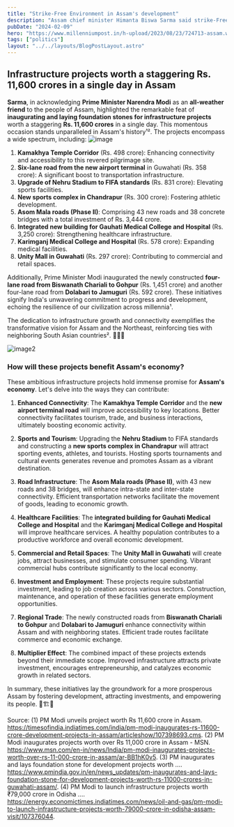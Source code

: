 ```yaml
---
title: "Strike-Free Environment in Assam's development"
description: "Assam chief minister Himanta Biswa Sarma said strike-Free Environment in last three years is aiding in state’s march towards new dawn of growth and development."
pubDate: "2024-02-09"
hero: "https://www.millenniumpost.in/h-upload/2023/08/23/724713-assam.webp"
tags: ["politics"]
layout: "../../layouts/BlogPostLayout.astro"
---
```

## Infrastructure projects worth a staggering Rs. 11,600 crores in a single day in Assam
**Sarma**, in acknowledging **Prime Minister Narendra Modi** as an **all-weather friend** to the people of Assam, highlighted the remarkable feat of **inaugurating and laying foundation stones for infrastructure projects** worth a staggering **Rs. 11,600 crores** in a single day. This momentous occasion stands unparalleled in Assam's history¹². The projects encompass a wide spectrum, including:
![image](https://cdn.narendramodi.in/cmsuploads/0.01265100_1707035942_1155x548-2.png)

1. **Kamakhya Temple Corridor** (Rs. 498 crore): Enhancing connectivity and accessibility to this revered pilgrimage site.
2. **Six-lane road from the new airport terminal** in Guwahati (Rs. 358 crore): A significant boost to transportation infrastructure.
3. **Upgrade of Nehru Stadium to FIFA standards** (Rs. 831 crore): Elevating sports facilities.
4. **New sports complex in Chandrapur** (Rs. 300 crore): Fostering athletic development.
5. **Asom Mala roads (Phase II)**: Comprising 43 new roads and 38 concrete bridges with a total investment of Rs. 3,444 crore.
6. **Integrated new building for Gauhati Medical College and Hospital** (Rs. 3,250 crore): Strengthening healthcare infrastructure.
7. **Karimganj Medical College and Hospital** (Rs. 578 crore): Expanding medical facilities.
8. **Unity Mall in Guwahati** (Rs. 297 crore): Contributing to commercial and retail spaces.

Additionally, Prime Minister Modi inaugurated the newly constructed **four-lane road from Biswanath Chariali to Gohpur** (Rs. 1,451 crore) and another four-lane road from **Dolabari to Jamuguri** (Rs. 592 crore). These initiatives signify India's unwavering commitment to progress and development, echoing the resilience of our civilization across millennia¹.

The dedication to infrastructure growth and connectivity exemplifies the transformative vision for Assam and the Northeast, reinforcing ties with neighboring South Asian countries². 🌟🇮🇳

![image2](https://blogger.googleusercontent.com/img/a/AVvXsEhVwIqCIirUNKVcCRmmp8tvFGADuJQK89xjIAaK2fz6wWAU--BDCuJ9NbDYYwIC0RxPSPxLkg0n2N7cpomm_Qb5SXML8xAmN3XUKJ156nQxKpW7zPql0_p6NAOWVtQ4z5Dwci8LXNMUqlPTxkTBALNU8wUcRRbBHlftipZ8GAAET-_pqj6t56wjUYO0htrc)
### How will these projects benefit Assam's economy?
These ambitious infrastructure projects hold immense promise for **Assam's economy**. Let's delve into the ways they can contribute:

1. **Enhanced Connectivity**: The **Kamakhya Temple Corridor** and the **new airport terminal road** will improve accessibility to key locations. Better connectivity facilitates tourism, trade, and business interactions, ultimately boosting economic activity.

2. **Sports and Tourism**: Upgrading the **Nehru Stadium** to FIFA standards and constructing a **new sports complex in Chandrapur** will attract sporting events, athletes, and tourists. Hosting sports tournaments and cultural events generates revenue and promotes Assam as a vibrant destination.

3. **Road Infrastructure**: The **Asom Mala roads (Phase II)**, with 43 new roads and 38 bridges, will enhance intra-state and inter-state connectivity. Efficient transportation networks facilitate the movement of goods, leading to economic growth.

4. **Healthcare Facilities**: The **integrated building for Gauhati Medical College and Hospital** and the **Karimganj Medical College and Hospital** will improve healthcare services. A healthy population contributes to a productive workforce and overall economic development.

5. **Commercial and Retail Spaces**: The **Unity Mall in Guwahati** will create jobs, attract businesses, and stimulate consumer spending. Vibrant commercial hubs contribute significantly to the local economy.

6. **Investment and Employment**: These projects require substantial investment, leading to job creation across various sectors. Construction, maintenance, and operation of these facilities generate employment opportunities.

7. **Regional Trade**: The newly constructed roads from **Biswanath Chariali to Gohpur** and **Dolabari to Jamuguri** enhance connectivity within Assam and with neighboring states. Efficient trade routes facilitate commerce and economic exchange.

8. **Multiplier Effect**: The combined impact of these projects extends beyond their immediate scope. Improved infrastructure attracts private investment, encourages entrepreneurship, and catalyzes economic growth in related sectors.

In summary, these initiatives lay the groundwork for a more prosperous Assam by fostering development, attracting investments, and empowering its people. 🌟🏗️🌱

Source:
(1) PM Modi unveils project worth Rs 11,600 crore in Assam. https://timesofindia.indiatimes.com/india/pm-modi-inaugurates-rs-11600-crore-development-projects-in-assam/articleshow/107398693.cms.
(2) PM Modi inaugurates projects worth over Rs 11,000 crore in Assam - MSN. https://www.msn.com/en-in/news/India/pm-modi-inaugurates-projects-worth-over-rs-11-000-crore-in-assam/ar-BB1hK0v5.
(3) PM inaugurates and lays foundation stone for development projects worth .... https://www.pmindia.gov.in/en/news_updates/pm-inaugurates-and-lays-foundation-stone-for-development-projects-worth-rs-11000-crores-in-guwahati-assam/.
(4) PM Modi to launch infrastructure projects worth ₹79,000 crore in Odisha .... https://energy.economictimes.indiatimes.com/news/oil-and-gas/pm-modi-to-launch-infrastructure-projects-worth-79000-crore-in-odisha-assam-visit/107376044.
